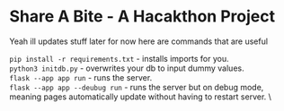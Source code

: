 # Share A Bite - A Hacakthon Project

Yeah ill updates stuff later for now here are commands that are useful

`pip install -r requirements.txt` - installs imports for you. \
`python3 initdb.py` - overwrites your db to input dummy values. \
`flask --app app run` - runs the server. \
`flask --app app --deubug run` - runs the server but on debug mode, meaning pages automatically update without having to restart server. \
